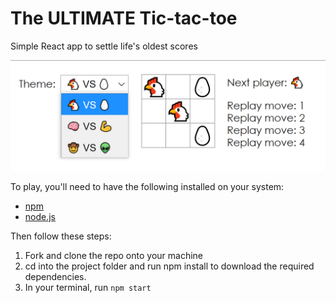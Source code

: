 # The ULTIMATE Tic-tac-toe

Simple React app to settle life's oldest scores

![screenshot](https://github.com/hunterphillips/React-ticactoe/blob/main/reactTicTacToe_screenshot.PNG)

To play, you'll need to have the following installed on your system:

- [npm](https://www.npmjs.com/)
- [node.js](https://nodejs.org/en/)

Then follow these steps:

1.  Fork and clone the repo onto your machine
2.  cd into the project folder and run npm install to download the required dependencies.
3.  In your terminal, run `npm start`
